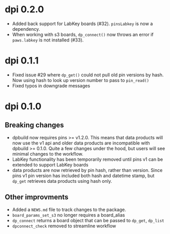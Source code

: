 # dpi 0.2.0

* Added back support for LabKey boards (#32). `pinsLabkey` is now a dependency. 
* When working with s3 boards, `dp_connect()` now throws an error if `paws.labkey` is not installed (#33).

# dpi 0.1.1

* Fixed issue #29 where `dp_get()` could not pull old pin versions by hash. Now using hash to look up version number to pass to `pin_read()`
* Fixed typos in downgrade messages

# dpi 0.1.0

## Breaking changes

* dpbuild now requires pins >= v1.2.0. This means that data products will now use the v1 api and older data products are incompatible with dpbuild >= 0.1.0. Quite a few changes under the hood, but users will see minimal changes to the workflow.
* LabKey functionality has been temporarily removed until pins v1 can be extended to support LabKey boards
* data products are now retrieved by pin hash, rather than version. Since pins v1 pin version has included both hash and datetime stamp, but `dp_get` retrieves data products using hash only. 

## Other improvments

* Added a `NEWS.md` file to track changes to the package.
* `board_params_set_s3` no longer requires a board_alias
* `dp_connect` returns a board object that can be passed to `dp_get`, `dp_list`
* `dpconnect_check` removed to streamline workflow
